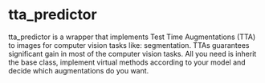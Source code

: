 # tta_predictor

tta_predictor is a wrapper that implements Test Time Augmentations (TTA) to images for computer vision tasks like: segmentation. TTAs guarantees significant gain in most of the computer vision tasks. All you need is inherit the base class, implement virtual methods according to your model and decide which augmentations do you want.

